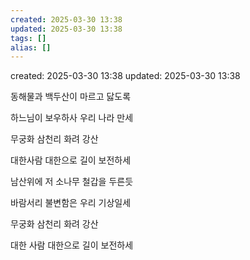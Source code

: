 ```yaml
---
created: 2025-03-30 13:38
updated: 2025-03-30 13:38
tags: []
alias: []
---
```


created: 2025-03-30 13:38
updated: 2025-03-30 13:38


동해물과 백두산이 마르고 닳도록 

하느님이 보우하사 우리 나라 만세

무궁화 삼천리 화려 강산

대한사람 대한으로 길이 보전하세

남산위에 저 소나무 철갑을 두른듯

바람서리 불변함은 우리 기상일세

무궁화 삼천리 화려 강산

대한 사람 대한으로 길이 보전하세


